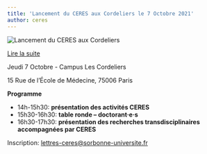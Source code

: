 ```yaml
---
title: 'Lancement du CERES aux Cordeliers le 7 Octobre 2021'
author: ceres
---
```

<!-- wp:image {"id":2234,"sizeSlug":"large","linkDestination":"none"} -->

![Lancement du CERES aux Cordeliers](ceresfamily.png)

<!-- /wp:image -->

[Lire la suite](https://lettres.sorbonne-universite.fr/recherche/ums-ceres)

Jeudi 7 Octobre - Campus Les Cordeliers

15 Rue de l’École de Médecine, 75006 Paris

**Programme**

- 14h-15h30: **présentation des activités CERES**
- 15h30-16h30: **table ronde – doctorant·e·s**
- 16h30-17h30: **présentation des recherches transdisciplinaires accompagnées par CERES**

Inscription: lettres-ceres@sorbonne-universite.fr